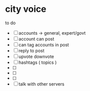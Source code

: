 # city voice

to do

- [ ] accounts -> general, expert/govt
- [ ] account can post
- [ ] can tag accounts in post
- [ ] reply to post
- [ ] upvote downvote
- [ ] hashtags ( topics )
- [ ] 
- [ ] 
- [ ] 
- [ ] talk with other servers